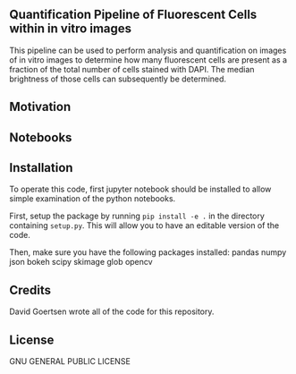 ## Quantification Pipeline of Fluorescent Cells within in vitro images
This pipeline can be used to perform analysis and quantification on images of in vitro images to determine how many fluorescent cells are present as a fraction of the total number of cells stained with DAPI. The median brightness of those cells can subsequently be determined.

## Motivation

## Notebooks

## Installation
To operate this code, first jupyter notebook should be installed to allow simple examination of the python notebooks. 

First, setup the package by running `pip install -e .` in the directory containing `setup.py`. This will allow you to have an editable version of the code.

Then, make sure you have the following packages installed: 
pandas
numpy
json
bokeh
scipy
skimage
glob
opencv

## Credits
David Goertsen wrote all of the code for this repository.

## License
GNU GENERAL PUBLIC LICENSE
